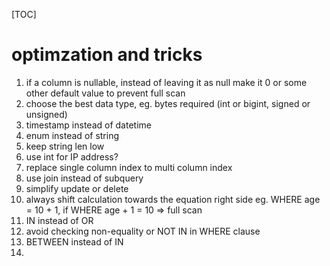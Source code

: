 [TOC]

#  optimzation and tricks

1. if a column is nullable, instead of leaving it as null make it 0 or some other default value to prevent full scan
2. choose the best data type, eg. bytes required (int or bigint, signed or unsigned)
3. timestamp instead of datetime
4. enum instead of string
5. keep string len low
6. use int for IP address?
7. replace single column index to multi column index
8. use join instead of subquery
9. simplify update or delete
10. always shift calculation towards the equation right side eg. WHERE age = 10 + 1, if WHERE age + 1 = 10 => full scan
11. IN instead of OR
12. avoid checking non-equality or NOT IN in WHERE clause
13. BETWEEN instead of IN
14. 